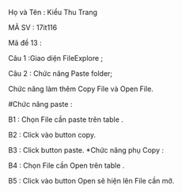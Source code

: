 Họ và Tên : Kiều Thu Trang    

MÃ SV : 17it116

Mã đề 13 :

Câu 1 :Giao diện FileExplore ;

Câu 2 : Chức năng Paste folder;

Chức năng làm thêm Copy File và Open File.

#Chức năng paste :

B1 : Chọn File cần paste trên table .

B2 : Click vào button copy.

B3 : Click button paste. *Chức năng phụ Copy :

B4 : Chọn File cần Open trên table .

B5 : Click vào button Open sẽ hiện lên File cần mở.
